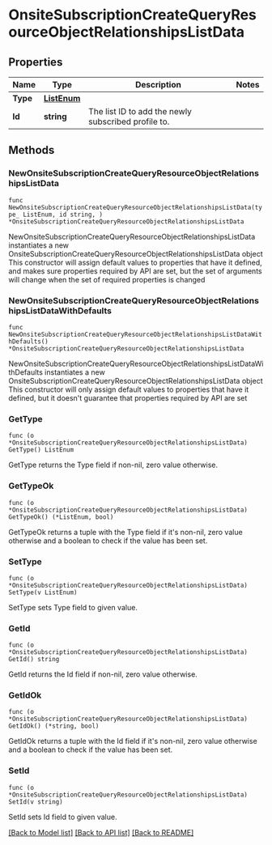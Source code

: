# OnsiteSubscriptionCreateQueryResourceObjectRelationshipsListData

## Properties

Name | Type | Description | Notes
------------ | ------------- | ------------- | -------------
**Type** | [**ListEnum**](ListEnum.md) |  | 
**Id** | **string** | The list ID to add the newly subscribed profile to. | 

## Methods

### NewOnsiteSubscriptionCreateQueryResourceObjectRelationshipsListData

`func NewOnsiteSubscriptionCreateQueryResourceObjectRelationshipsListData(type_ ListEnum, id string, ) *OnsiteSubscriptionCreateQueryResourceObjectRelationshipsListData`

NewOnsiteSubscriptionCreateQueryResourceObjectRelationshipsListData instantiates a new OnsiteSubscriptionCreateQueryResourceObjectRelationshipsListData object
This constructor will assign default values to properties that have it defined,
and makes sure properties required by API are set, but the set of arguments
will change when the set of required properties is changed

### NewOnsiteSubscriptionCreateQueryResourceObjectRelationshipsListDataWithDefaults

`func NewOnsiteSubscriptionCreateQueryResourceObjectRelationshipsListDataWithDefaults() *OnsiteSubscriptionCreateQueryResourceObjectRelationshipsListData`

NewOnsiteSubscriptionCreateQueryResourceObjectRelationshipsListDataWithDefaults instantiates a new OnsiteSubscriptionCreateQueryResourceObjectRelationshipsListData object
This constructor will only assign default values to properties that have it defined,
but it doesn't guarantee that properties required by API are set

### GetType

`func (o *OnsiteSubscriptionCreateQueryResourceObjectRelationshipsListData) GetType() ListEnum`

GetType returns the Type field if non-nil, zero value otherwise.

### GetTypeOk

`func (o *OnsiteSubscriptionCreateQueryResourceObjectRelationshipsListData) GetTypeOk() (*ListEnum, bool)`

GetTypeOk returns a tuple with the Type field if it's non-nil, zero value otherwise
and a boolean to check if the value has been set.

### SetType

`func (o *OnsiteSubscriptionCreateQueryResourceObjectRelationshipsListData) SetType(v ListEnum)`

SetType sets Type field to given value.


### GetId

`func (o *OnsiteSubscriptionCreateQueryResourceObjectRelationshipsListData) GetId() string`

GetId returns the Id field if non-nil, zero value otherwise.

### GetIdOk

`func (o *OnsiteSubscriptionCreateQueryResourceObjectRelationshipsListData) GetIdOk() (*string, bool)`

GetIdOk returns a tuple with the Id field if it's non-nil, zero value otherwise
and a boolean to check if the value has been set.

### SetId

`func (o *OnsiteSubscriptionCreateQueryResourceObjectRelationshipsListData) SetId(v string)`

SetId sets Id field to given value.



[[Back to Model list]](../README.md#documentation-for-models) [[Back to API list]](../README.md#documentation-for-api-endpoints) [[Back to README]](../README.md)


